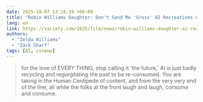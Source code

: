 ```yaml
---
date: 2025-10-07 13:24:19 +00:00
title: "Robin Williams Daughter: Don't Send Me 'Gross' AI Recreations of Him"
lang: en
link: https://variety.com/2025/film/news/robin-williams-daughter-ai-recreations-gross-1236541633/
authors:
  - "Zelda Williams"
  - "Zack Sharf"
tags: [AI, cinema]
---
```


> for the love of EVERY THING, stop calling it ‘the future,’ AI is just badly recycling and regurgitating the past to be re-consumed. You are taking in the Human Centipede of content, and from the very very end of the line, all while the folks at the front laugh and laugh, consume and consume.
